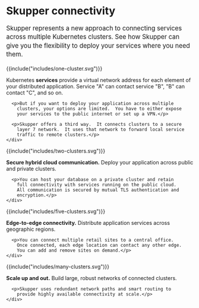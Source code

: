 # Skupper connectivity

<p style="font-size: 1.2em; line-height: 1.4em;">Skupper represents a
  new approach to connecting services across multiple Kubernetes
  clusters.  See how Skupper can give you the flexibility to deploy
  your services where you need them.</p>

<div class="topology">
  <div>
    <div id="-one-cluster">
      {{include("includes/one-cluster.svg")}}
    </div>
    <div>
      <p>Kubernetes <strong>services</strong> provide a virtual
        network address for each element of your distributed
        application.  Service "A" can contact service "B", "B" can
        contact "C", and so on.</p>

      <p>But if you want to deploy your application across multiple
        clusters, your options are limited.  You have to either expose
        your services to the public internet or set up a VPN.</p>

      <p>Skupper offers a third way.  It connects clusters to a secure
        layer 7 network.  It uses that network to forward local service
        traffic to remote clusters.</p>
    </div>
  </div>
</div>

<div class="topology">
  <div>
    <div>
      {{include("includes/two-clusters.svg")}}
    </div>
    <div>
      <p><strong>Secure hybrid cloud communication.</strong> Deploy
        your application across public and private clusters.</p>

      <p>You can host your database on a private cluster and retain
        full connectivity with services running on the public cloud.
        All communication is secured by mutual TLS authentication and
        encryption.</p>
    </div>
  </div>
</div>

<div class="topology">
  <div>
    <div>
      {{include("includes/five-clusters.svg")}}
    </div>
    <div>
      <p><strong>Edge-to-edge connectivity.</strong> Distribute
        application services across geographic regions.</p>

      <p>You can connect multiple retail sites to a central office.
        Once connected, each edge location can contact any other edge.
        You can add and remove sites on demand.</p>
    </div>
  </div>
</div>

<div class="topology">
  <div>
    <div>
      {{include("includes/many-clusters.svg")}}
    </div>
    <div>
      <p><strong>Scale up and out.</strong> Build large, robust
        networks of connected clusters.</p>

      <p>Skupper uses redundant network paths and smart routing to
        provide highly available connectivity at scale.</p>
    </div>
  </div>
</div>

<!-- ## More information -->

<!--  - [Skupper routing](routing.html) -->
<!--  - [Skupper architecture](architecture.html) -->
